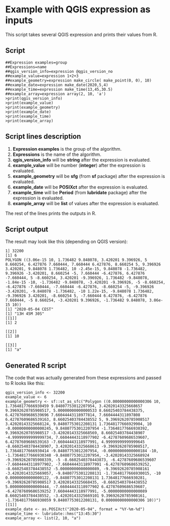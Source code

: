 # Example with QGIS expression as inputs

This script takes several QGIS expression and prints their values from R.

## Script

```
##Expression examples=group
##Expressions=name
##qgis_version_info=expression @qgis_version_no
##example_value=expression 1+2+3
##example_geometry=expression make_circle( make_point(0, 0), 10)
##example_date=expression make_date(2020,5,4)
##example_time=expression make_time(13,45,30.5)
##example_array=expression array(2, 10, 'a')
>print(qgis_version_info)
>print(example_value)
>print(example_geometry)
>print(example_date)
>print(example_time)
>print(example_array)
```

## Script lines description

1. **Expression examples** is the group of the algorithm.
2. **Expressions** is the name of the algorithm.
3. **qgis_version_info** will be **string** after the expression is evaluated.
4. **example_value** will be number (**integer**) after the expression is evaluated.
5. **example_geometry** will be **sfg** (from **sf** package) after the expression is evaluated.
6. **example_date** will be **POSIXct** after the expression is evaluated.
7. **example_time** will be **Period** (from **lubridate** package) after the expression is evaluated.
8. **example_array** will be **list** of values after the expression is evaluated.

The rest of the lines prints the outputs in R. 

## Script output

The result may look like this (depending on QGIS version):

```
1] 32200
[1] 6
POLYGON ((3.06e-15 10, 1.736482 9.848078, 3.420201 9.396926, 5 8.660254, 6.427876 7.660444, 7.660444 6.427876, 8.660254 5, 9.396926 3.420201, 9.848078 1.736482, 10 -2.45e-15, 9.848078 -1.736482, 9.396926 -3.420201, 8.660254 -5, 7.660444 -6.427876, 6.427876 -7.660444, 5 -8.660254, 3.420201 -9.396926, 1.736482 -9.848078, -1.84e-15 -10, -1.736482 -9.848078, -3.420201 -9.396926, -5 -8.660254, -6.427876 -7.660444, -7.660444 -6.427876, -8.660254 -5, -9.396926 -3.420201, -9.848078 -1.736482, -10 1.22e-15, -9.848078 1.736482, -9.396926 3.420201, -8.660254 5, -7.660444 6.427876, -6.427876 7.660444, -5 8.660254, -3.420201 9.396926, -1.736482 9.848078, 3.06e-15 10))
[1] "2020-05-04 CEST"
[1] "13H 45M 30S"
[[1]]
[1] 2

[[2]]
[1] 10

[[3]]
[1] "a"
```

## Generated R script

The code that was actually generated from these expressions and passed to R looks like this:

```
qgis_version_info <- 32200
example_value <- 6
example_geometry <- sf::st_as_sfc("Polygon ((0.00000000000000306 10, 1.73648177666930459 9.84807753012207954, 3.42020143325668657 9.39692620785908517, 5.00000000000000533 8.66025403784438375, 6.42787609686539696 7.66044443118977814, 7.6604444311897808 6.42787609686539163, 8.66025403784438552 5, 9.39692620785908517 3.42020143325668124, 9.84807753012208131 1.73648177666929904, 10 -0.00000000000000245, 9.84807753012207954 -1.73648177666930392, 9.39692620785908517 -3.42020143325668569, 8.66025403784438907 -4.99999999999999734, 7.66044443118977902 -6.42787609686539607, 6.42787609686539163 -7.66044443118977991, 4.99999999999999645 -8.66025403784438907, 3.42020143325668613 -9.39692620785908517, 1.73648177666930414 -9.84807753012207954, -0.00000000000000184 -10, -1.73648177666930348 -9.84807753012207954, -3.42020143325668924 -9.39692620785908339, -5 -8.6602540378443873, -6.42787609686539607 -7.66044443118977902, -7.66044443118977991 -6.42787609686539252, -8.66025403784438552 -5.00000000000000089, -9.39692620785908161 -3.42020143325669057, -9.84807753012208131 -1.73648177666930015, -10 0.00000000000000122, -9.84807753012208131 1.73648177666930281, -9.39692620785908517 3.42020143325668435, -8.66025403784438552 5.00000000000000444, -7.66044443118977902 6.42787609686539607, -6.42787609686539252 7.66044443118977991, -5.00000000000000089 8.66025403784438552, -3.42020143325669101 9.39692620785908161, -1.73648177666930059 9.84807753012208131, 0.00000000000000306 10))")[[1]]
example_date <- as.POSIXct("2020-05-04", format = "%Y-%m-%d")
example_time <- lubridate::hms("13:45:30")
example_array <- list(2, 10, "a")
```
